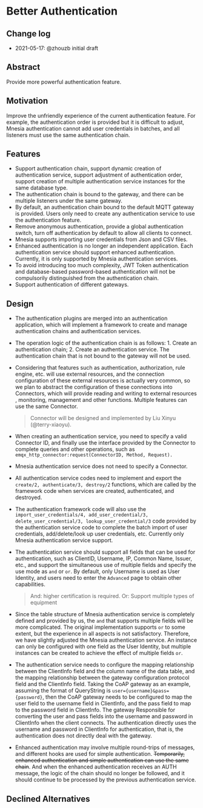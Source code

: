 # Better Authentication

## Change log

- 2021-05-17: @zhouzb initial draft



## Abstract

Provide more powerful authentication feature.



## Motivation

Improve the unfriendly experience of the current authentication feature. For example, the authentication order is provided but it is difficult to adjust, Mnesia authentication cannot add user credentials in batches, and all listeners must use the same authentication chain.



## Features

- Support authentication chain, support dynamic creation of authentication service, support adjustment of authentication order, support creation of multiple authentication service instances for the same database type.
- The authentication chain is bound to the gateway, and there can be multiple listeners under the same gateway.
- By default, an authentication chain bound to the default MQTT gateway is provided. Users only need to create any authentication service to use the authentication feature.
- Remove anonymous authentication, provide a global authentication switch, turn off authentication by default to allow all clients to connect.
- Mnesia supports importing user credentials from Json and CSV files.
- Enhanced authentication is no longer an independent application. Each authentication service should support enhanced authentication. Currently, it is only supported by Mnesia authentication services.
- To avoid introducing too much complexity, JWT Token authentication and database-based password-based authentication will not be compulsorily distinguished from the authentication chain.
- Support authentication of different gateways.



## Design

- The authentication plugins are merged into an authentication application, which will implement a framework to create and manage authentication chains and authentication services.

- The operation logic of the authentication chain is as follows: 1. Create an authentication chain; 2. Create an authentication service. The authentication chain that is not bound to the gateway will not be used.

- Considering that features such as authentication, authorization, rule engine, etc. will use external resources, and the connection configuration of these external resources is actually very common, so we plan to abstract the configuration of these connections into Connectors, which will provide reading and writing to external resources , monitoring, management and other functions. Multiple features can use the same Connector.

  > Connector will be designed and implemented by Liu Xinyu (@terry-xiaoyu).

- When creating an authentication service, you need to specify a valid Connector ID, and finally use the interface provided by the Connector to complete queries and other operations, such as `emqx_http_connector:request(ConnectorID, Method, Request).`

- Mnesia authentication service does not need to specify a Connector.

- All authentication service codes need to implement and export the `create/2, authenticate/3, destroy/2` functions, which are called by the framework code when services are created, authenticated, and destroyed.

- The authentication framework code will also use the `import_user_credentials/4, add_user_credential/3, delete_user_credential/3, lookup_user_credential/3` code provided by the authentication service code to complete the batch import of user credentials, add/delete/look up user credentials, etc. Currently only Mnesia authentication service support.

- The authentication service should support all fields that can be used for authentication, such as ClientID, Username, IP, Common Name, Issuer, etc., and support the simultaneous use of multiple fields and specify the use mode as `and` or `or`. By default, only Username is used as User Identity, and users need to enter the `Advanced` page to obtain other capabilities.

  > And: higher certification is required. Or: Support multiple types of equipment

- Since the table structure of Mnesia authentication service is completely defined and provided by us, the `and` that supports multiple fields will be more complicated. The original implementation supports `or` to some extent, but the experience in all aspects is not satisfactory. Therefore, we have slightly adjusted the Mnesia authentication service. An instance can only be configured with one field as the User Identity, but multiple instances can be created to achieve the effect of multiple fields `or`.

- The authentication service needs to configure the mapping relationship between the ClientInfo field and the column name of the data table, and the mapping relationship between the gateway configuration protocol field and the ClientInfo field. Taking the CoAP gateway as an example, assuming the format of QueryString is `user={username}&pass={password}`, then the CoAP gateway needs to be configured to map the user field to the username field in ClientInfo, and the pass field to map to the password field in ClientInfo. The gateway Responsible for converting the user and pass fields into the username and password in ClientInfo when the client connects. The authentication directly uses the username and password in ClientInfo for authentication, that is, the authentication does not directly deal with the gateway.

- Enhanced authentication may involve multiple round-trips of messages, and different hooks are used for simple authentication. ~~Temporarily, enhanced authentication and simple authentication can use the same chain~~. And when the enhanced authentication receives an AUTH message, the logic of the chain should no longer be followed, and it should continue to be processed by the previous authentication service.



## Declined Alternatives